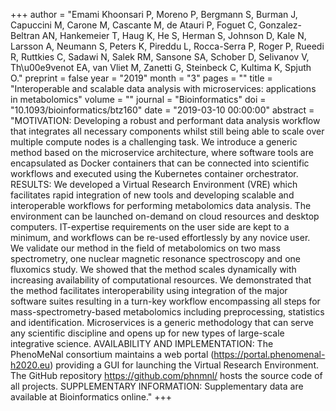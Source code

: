 +++
author = "Emami Khoonsari P, Moreno P, Bergmann S, Burman J, Capuccini M, Carone M, Cascante M, de Atauri P, Foguet C, Gonzalez-Beltran AN, Hankemeier T, Haug K, He S, Herman S, Johnson D, Kale N, Larsson A, Neumann S, Peters K, Pireddu L, Rocca-Serra P, Roger P, Rueedi R, Ruttkies C, Sadawi N, Salek RM, Sansone SA, Schober D, Selivanov V, Th\u00e9venot EA, van Vliet M, Zanetti G, Steinbeck C, Kultima K, Spjuth O."
preprint = false
year = "2019"
month = "3"
pages = ""
title = "Interoperable and scalable data analysis with microservices: applications in metabolomics"
volume = ""
journal = "Bioinformatics"
doi = "10.1093/bioinformatics/btz160"
date = "2019-03-10 00:00:00"
abstract = "MOTIVATION: Developing a robust and performant data analysis workflow that integrates all necessary components whilst still being able to scale over multiple compute nodes is a challenging task. We introduce a generic method based on the microservice architecture, where software tools are encapsulated as Docker containers that can be connected into scientific workflows and executed using the Kubernetes container orchestrator. RESULTS: We developed a Virtual Research Environment (VRE) which facilitates rapid integration of new tools and developing scalable and interoperable workflows for performing metabolomics data analysis. The environment can be launched on-demand on cloud resources and desktop computers. IT-expertise requirements on the user side are kept to a minimum, and workflows can be re-used effortlessly by any novice user. We validate our method in the field of metabolomics on two mass spectrometry, one nuclear magnetic resonance spectroscopy and one fluxomics study. We showed that the method scales dynamically with increasing availability of computational resources. We demonstrated that the method facilitates interoperability using integration of the major software suites resulting in a turn-key workflow encompassing all steps for mass-spectrometry-based metabolomics including preprocessing, statistics and identification. Microservices is a generic methodology that can serve any scientific discipline and opens up for new types of large-scale integrative science. AVAILABILITY AND IMPLEMENTATION: The PhenoMeNal consortium maintains a web portal (https://portal.phenomenal-h2020.eu) providing a GUI for launching the Virtual Research Environment. The GitHub repository https://github.com/phnmnl/ hosts the source code of all projects. SUPPLEMENTARY INFORMATION: Supplementary data are available at Bioinformatics online."
+++

